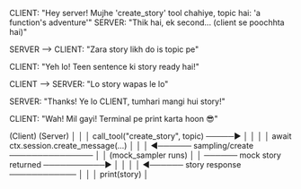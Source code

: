 CLIENT: "Hey server! Mujhe 'create_story' tool chahiye, topic hai: 'a function's adventure'"
SERVER: "Thik hai, ek second... (client se poochhta hai)"

SERVER --> CLIENT: "Zara story likh do is topic pe"

CLIENT: "Yeh lo! Teen sentence ki story ready hai!"

CLIENT --> SERVER: "Lo story wapas le lo"

SERVER: "Thanks! Ye lo CLIENT, tumhari mangi hui story!"

CLIENT: "Wah! Mil gayi! Terminal pe print karta hoon 😎"


(Client)                                 (Server)
   │                                         │
   │ call_tool("create_story", topic) ─────▶ │
   │                                         │
   │                          await ctx.session.create_message(...)
   │                                         │
   │ ◀────── sampling/create ─────────────── │
   │         (mock_sampler runs)            │
   │ ────── mock story returned ───────────▶ │
   │                                         │
   │     ◀────── story response ──────────── │
   │                                         │
print(story)                                 │

